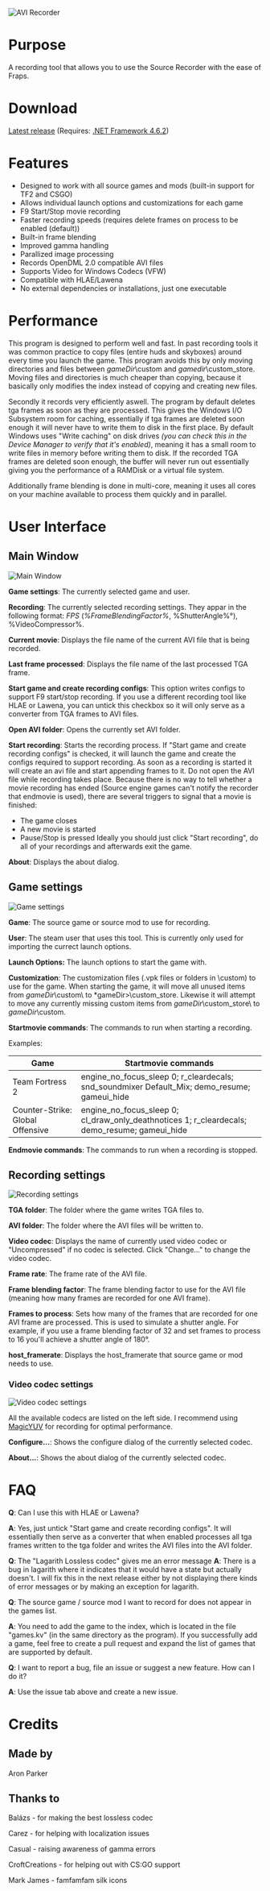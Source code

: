 ![AVI Recorder](images/logo.png)

# Purpose
A recording tool that allows you to use the Source Recorder with the ease of Fraps.

# Download
[Latest release](https://github.com/AronParker/AviRecorder/releases) (Requires: [.NET Framework 4.6.2](https://www.microsoft.com/en-us/download/details.aspx?id=53345))

# Features
- Designed to work with all source games and mods (built-in support for TF2 and CSGO)
- Allows individual launch options and customizations for each game
- F9 Start/Stop movie recording
- Faster recording speeds (requires delete frames on process to be enabled (default))
- Built-in frame blending
- Improved gamma handling
- Parallized image processing
- Records OpenDML 2.0 compatible AVI files
- Supports Video for Windows Codecs (VFW)
- Compatible with HLAE/Lawena
- No external dependencies or installations, just one executable

# Performance
This program is designed to perform well and fast. In past recording tools it was common practice to copy files (entire huds and skyboxes) around every time you launch the game. This program avoids this by only moving directories and files between *gameDir*\custom and *gamedir*\custom_store. Moving files and directories is much cheaper than copying, because it basically only modifies the index instead of copying and creating new files.

Secondly it records very efficiently aswell. The program by default deletes tga frames as soon as they are processed. This gives the Windows I/O Subsystem room for caching, essentially if tga frames are deleted soon enough it will never have to write them to disk in the first place. By default Windows uses "Write caching" on disk drives *(you can check this in the Device Manager to verify that it's enabled)*, meaning it has a small room to write files in memory before writing them to disk. If the recorded TGA frames are deleted soon enough, the buffer will never run out essentially giving you the performance of a RAMDisk or a virtual file system.

Additionally frame blending is done in multi-core, meaning it uses all cores on your machine available to process them quickly and in parallel.

# User Interface
## Main Window
![Main Window](images/main.png)

**Game settings**: The currently selected game and user.

**Recording**: The currently selected recording settings. They appar in the following format: *FPS* (*%FrameBlendingFactor%*, %ShutterAngle%°), %VideoCompressor%.

**Current movie**: Displays the file name of the current AVI file that is being recorded.

**Last frame processed**: Displays the file name of the last processed TGA frame.

**Start game and create recording configs**: This option writes configs to support F9 start/stop recording. If you use a different recording tool like HLAE or Lawena, you can untick this checkbox so it will only serve as a converter from TGA frames to AVI files.

**Open AVI folder**: Opens the currently set AVI folder.

**Start recording**: Starts the recording process. If "Start game and create recording configs" is checked, it will launch the game and create the configs required to support recording. As soon as a recording is started it will create an avi file and start appending frames to it. Do not open the AVI file while recording takes place. Because there is no way to tell whether a movie recording has ended (Source engine games can't notify the recorder that endmovie is used), there are several triggers to signal that a movie is finished:
* The game closes
* A new movie is started
* Pause/Stop is pressed
Ideally you should just click "Start recording", do all of your recordings and afterwards exit the game.

**About**: Displays the about dialog.

## Game settings
![Game settings](images/game-settings.png)

**Game**: The source game or source mod to use for recording.

**User**: The steam user that uses this tool. This is currently only used for importing the currect launch options.

**Launch Options:** The launch options to start the game with.

**Customization**: The customization files (.vpk files or folders in \custom) to use for the game. When starting the game, it will move all unused items from *gameDir*\custom\ to *gameDir>\custom_store\. Likewise it will attempt to move any currently missing custom items from *gameDir*\custom_store\ to *gameDir*\custom\.

**Startmovie commands**: The commands to run when starting a recording.

Examples:

| Game                             | Startmovie commands                                                                           |
| -------------------------------- | --------------------------------------------------------------------------------------------- |
| Team Fortress 2                  | engine_no_focus_sleep 0; r_cleardecals; snd_soundmixer Default_Mix; demo_resume; gameui_hide  |
| Counter-Strike: Global Offensive | engine_no_focus_sleep 0; cl_draw_only_deathnotices 1; r_cleardecals; demo_resume; gameui_hide |

**Endmovie commands**: The commands to run when a recording is stopped.

## Recording settings
![Recording settings](images/recording-settings.png)

**TGA folder**: The folder where the game writes TGA files to.

**AVI folder**: The folder where the AVI files will be written to.

**Video codec**: Displays the name of currently used video codec or "Uncompressed" if no codec is selected. Click "Change..." to change the video codec.

**Frame rate**: The frame rate of the AVI file.

**Frame blending factor**: The frame blending factor to use for the AVI file (meaning how many frames are recorded for one AVI frame).

**Frames to process**: Sets how many of the frames that are recorded for one AVI frame are processed. This is used to simulate a shutter angle. For example, if you use a frame blending factor of 32 and set frames to process to 16 you'll achieve a shutter angle of 180°.

**host_framerate**: Displays the host_framerate that source game or mod needs to use.

### Video codec settings
![Video codec settings](images/recording-settings-codec.png)

All the available codecs are listed on the left side. I recommend using [MagicYUV](https://www.magicyuv.com/) for recording for optimal performance.

**Configure...**: Shows the configure dialog of the currently selected codec.

**About...**: Shows the about dialog of the currently selected codec.

# FAQ
**Q**: Can I use this with HLAE or Lawena?

**A**: Yes, just untick "Start game and create recording configs". It will essentially then serve as a converter that when enabled processes all tga frames written to the tga folder and writes the AVI files into the AVI folder.

**Q**: The "Lagarith Lossless codec" gives me an error message
**A**: There is a bug in lagarith where it indicates that it would have a state but actually doesn't. I will fix this in the next release either by not displaying there kinds of error messages or by making an exception for lagarith.

**Q**: The source game / source mod I want to record for does not appear in the games list.

**A**: You need to add the game to the index, which is located in the file "games.kv" (in the same directory as the program). If you successfully add a game, feel free to create a pull request and expand the list of games that are supported by default.

**Q**: I want to report a bug, file an issue or suggest a new feature. How can I do it?

**A**: Use the issue tab above and create a new issue.

# Credits

## Made by
Aron Parker

## Thanks to
Balázs - for making the best lossless codec

Carez - for helping with localization issues

Casual - raising awareness of gamma errors

CroftCreations - for helping out with CS:GO support

Mark James - famfamfam silk icons
